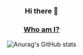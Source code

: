 <div align="center">

  ### Hi there 👋
  
  ### [Who am I?](https://ionian-sun-6ba.notion.site/resume-e3b8f533c0af49fba73909598242e95e)
<!--
  ## I can use these Technologies
  
  <img src="https://img.shields.io/badge/HTML-E34F26?style=flat-square&logo=HTML5&logoColor=white"/>  
  <img src="https://img.shields.io/badge/CSS3-1572B6?style=flat-square&logo=CSS3&logoColor=white"/>
  <img src="https://img.shields.io/badge/TypeScript-3178C6?style=flat-square&logo=TypeScript&logoColor=white"/>
  <img src="https://img.shields.io/badge/React-61DAFB?style=flat-square&logo=React&logoColor=white"/>
  <img src="https://img.shields.io/badge/Next.js-000000?style=flat-square&logo=Next.js&logoColor=white"/>
  
  <br/>
  
  <img src="https://img.shields.io/badge/ApolloGraphQL-311C87?style=flat-square&logo=ApolloGraphQL&logoColor=white"/>
  <img src="https://img.shields.io/badge/Node.js-339933?style=flat-square&logo=Node.js&logoColor=white"/>
  <img src="https://img.shields.io/badge/MySQL-4479A1?style=flat-square&logo=MySQL&logoColor=white"/>
  <img src="https://img.shields.io/badge/postgres-%23316192.svg?style=flat-square&logo=postgresql&logoColor=white"/>
  <img src="https://img.shields.io/badge/express.js-%23404d59.svg?style=flat-square&logo=express&logoColor=%2361DAFB"/>
  <img src="https://img.shields.io/badge/nestjs-%23E0234E.svg?style=flat-square&logo=nestjs&logoColor=white"/>
  
  <br />
  -->
![Anurag's GitHub stats](https://github-readme-stats.vercel.app/api?username=changwoolab&show_icons=true&theme=radical)
  

</div>
<!--
**changwoolab/changwoolab** is a ✨ _special_ ✨ repository because its `README.md` (this file) appears on your GitHub profile.

Here are some ideas to get you started:

- 🔭 I’m currently working on ...
- 🌱 I’m currently learning ...
- 👯 I’m looking to collaborate on ...
- 🤔 I’m looking for help with ...
- 💬 Ask me about ...
- 📫 How to reach me: ...
- 😄 Pronouns: ...
- ⚡ Fun fact: ...
-->

